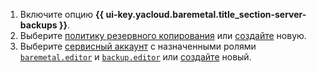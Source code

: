1. Включите опцию **{{ ui-key.yacloud.baremetal.title_section-server-backups }}**.
1. Выберите [политику резервного копирования](../../../backup/concepts/policy.md) или [создайте](../../../backup/operations/policy-vm/create.md) новую.
1. Выберите [сервисный аккаунт](../../../iam/concepts/users/service-accounts.md) с назначенными ролями [`baremetal.editor`](../../../baremetal/security/index.md#baremetal-editor) и [`backup.editor`](../../../backup/security/index.md#backup-editor) или [создайте](../../../iam/operations/sa/create.md) новый.
